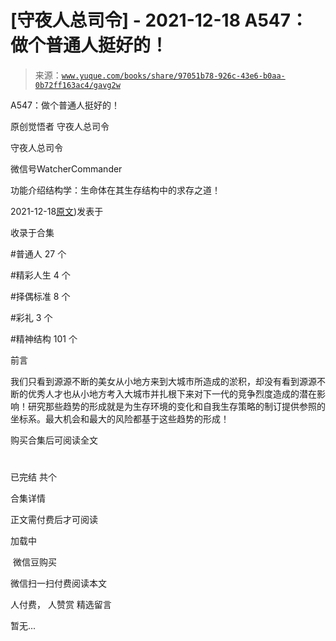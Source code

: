 # [守夜人总司令] - 2021-12-18 A547：做个普通人挺好的！

> 来源：[`www.yuque.com/books/share/97051b78-926c-43e6-b0aa-0b72ff163ac4/gavg2w`](https://www.yuque.com/books/share/97051b78-926c-43e6-b0aa-0b72ff163ac4/gavg2w)



A547：做个普通人挺好的！ 

原创觉悟者 守夜人总司令 

守夜人总司令 

微信号WatcherCommander 

功能介绍结构学：生命体在其生存结构中的求存之道！ 

2021-12-18[原文](https://mp.weixin.qq.com/s?__biz=MzAxNDk1NjI2Mw==&mid=2247487656&idx=1&sn=829631501f55233a5505d61fe990c731&chksm=9b8a3320acfdba360477b5f1e528c337ed849efb0a22e1579aa994b4b97916b09033124f68c1#rd))发表于 

收录于合集 

#普通人 27 个 

#精彩人生 4 个 

#择偶标准 8 个 

#彩礼 3 个 

#精神结构 101 个 

前言 

我们只看到源源不断的美女从小地方来到大城市所造成的淤积，却没有看到源源不断的优秀人才也从小地方考入大城市并扎根下来对下一代的竞争烈度造成的潜在影响！研究那些趋势的形成就是为生存环境的变化和自我生存策略的制订提供参照的坐标系。最大机会和最大的风险都基于这些趋势的形成！ 

购买合集后可阅读全文 

# 

已完结 共个 

合集详情 

正文需付费后才可阅读 

加载中 

 微信豆购买 

微信扫一扫付费阅读本文 

人付费， 人赞赏 <ne-h3 id="vFba7" data-lake-id="vFba7"><ne-heading-ext><ne-heading-anchor></ne-heading-anchor><ne-heading-fold></ne-heading-fold></ne-heading-ext><ne-heading-content>精选留言</ne-heading-content></ne-h3> 

暂无...